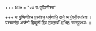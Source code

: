 +++
title = "०७ यः पुष्पिणीश्च"

+++
यः पु॒ष्पिणी॑श्च प्र॒स्व॑श्च॒ धर्म॒णाधि॒ दाने॒ व्य१॒॑वनी॒रधा॑रयः ।  
यश्चास॑मा॒ अज॑नो दि॒द्युतो॑ दि॒व उ॒रुरू॒र्वाँ अ॒भितः॒ सास्यु॒क्थ्यः॑ ॥